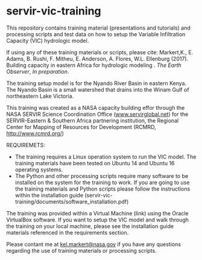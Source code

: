 # servir-vic-training

This repository contains training material (presentations and tutorials) and processing scripts and test data on how to setup the Variable Infiltration Capacity (VIC) hydrologic model.

If using any of these training materials or scripts, please cite: Markert,K., E. Adams, B. Rushi, F. Mitheu, E. Anderson, A. Flores, W.L. Ellenburg (2017). Building capacity in eastern Africa for hydrologic modeling . *The Earth Observer*, *In preparation*.

The training setup model is for the Nyando River Basin in eastern Kenya. The Nyando Basin is a small watershed that drains into the Winam Gulf of northeastern Lake Victoria.

This training was created as a NASA capacity building effor through the NASA SERVIR Science Coordination Office (www.servirglobal.net) for the SERVIR-Eastern & Southern Africa partnering institution, the Regional Center for Mapping of Resources for Development (RCMRD, http://www.rcmrd.org/)

REQUIREMETS:
- The training requires a Linux operation system to run the VIC model. The training materials have been tested on Ubuntu 14 and Ubuntu 16 operating systems.
- The Python and other processing scripts require many software to be installed on the system for the training to work. If you are going to use the training materials and Python scripts please follow the instructions within the installation guide (servir-vic-training/documents/software_installation.pdf)

The training was provided within a Virtual Machine (link) using the Oracle VirtualBox software. If you want to setup the VIC model and walk through the training on your local machine, please see the installation guide materials referenced in the requirements section.

Please contant me at kel.markert@nasa.gov if you have any questions regarding the use of training materials or processing scripts.
